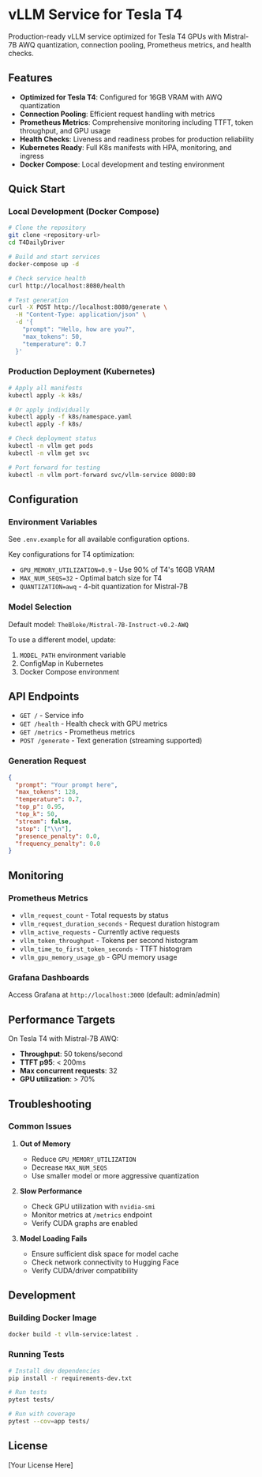 # vLLM Service for Tesla T4

Production-ready vLLM service optimized for Tesla T4 GPUs with Mistral-7B AWQ quantization, connection pooling, Prometheus metrics, and health checks.

## Features

- **Optimized for Tesla T4**: Configured for 16GB VRAM with AWQ quantization
- **Connection Pooling**: Efficient request handling with metrics
- **Prometheus Metrics**: Comprehensive monitoring including TTFT, token throughput, and GPU usage
- **Health Checks**: Liveness and readiness probes for production reliability
- **Kubernetes Ready**: Full K8s manifests with HPA, monitoring, and ingress
- **Docker Compose**: Local development and testing environment

## Quick Start

### Local Development (Docker Compose)

```bash
# Clone the repository
git clone <repository-url>
cd T4DailyDriver

# Build and start services
docker-compose up -d

# Check service health
curl http://localhost:8080/health

# Test generation
curl -X POST http://localhost:8080/generate \
  -H "Content-Type: application/json" \
  -d '{
    "prompt": "Hello, how are you?",
    "max_tokens": 50,
    "temperature": 0.7
  }'
```

### Production Deployment (Kubernetes)

```bash
# Apply all manifests
kubectl apply -k k8s/

# Or apply individually
kubectl apply -f k8s/namespace.yaml
kubectl apply -f k8s/

# Check deployment status
kubectl -n vllm get pods
kubectl -n vllm get svc

# Port forward for testing
kubectl -n vllm port-forward svc/vllm-service 8080:80
```

## Configuration

### Environment Variables

See `.env.example` for all available configuration options.

Key configurations for T4 optimization:
- `GPU_MEMORY_UTILIZATION=0.9` - Use 90% of T4's 16GB VRAM
- `MAX_NUM_SEQS=32` - Optimal batch size for T4
- `QUANTIZATION=awq` - 4-bit quantization for Mistral-7B

### Model Selection

Default model: `TheBloke/Mistral-7B-Instruct-v0.2-AWQ`

To use a different model, update:
1. `MODEL_PATH` environment variable
2. ConfigMap in Kubernetes
3. Docker Compose environment

## API Endpoints

- `GET /` - Service info
- `GET /health` - Health check with GPU metrics
- `GET /metrics` - Prometheus metrics
- `POST /generate` - Text generation (streaming supported)

### Generation Request

```json
{
  "prompt": "Your prompt here",
  "max_tokens": 128,
  "temperature": 0.7,
  "top_p": 0.95,
  "top_k": 50,
  "stream": false,
  "stop": ["\\n"],
  "presence_penalty": 0.0,
  "frequency_penalty": 0.0
}
```

## Monitoring

### Prometheus Metrics

- `vllm_request_count` - Total requests by status
- `vllm_request_duration_seconds` - Request duration histogram
- `vllm_active_requests` - Currently active requests
- `vllm_token_throughput` - Tokens per second histogram
- `vllm_time_to_first_token_seconds` - TTFT histogram
- `vllm_gpu_memory_usage_gb` - GPU memory usage

### Grafana Dashboards

Access Grafana at `http://localhost:3000` (default: admin/admin)

## Performance Targets

On Tesla T4 with Mistral-7B AWQ:
- **Throughput**: 50 tokens/second
- **TTFT p95**: < 200ms
- **Max concurrent requests**: 32
- **GPU utilization**: > 70%

## Troubleshooting

### Common Issues

1. **Out of Memory**
   - Reduce `GPU_MEMORY_UTILIZATION`
   - Decrease `MAX_NUM_SEQS`
   - Use smaller model or more aggressive quantization

2. **Slow Performance**
   - Check GPU utilization with `nvidia-smi`
   - Monitor metrics at `/metrics` endpoint
   - Verify CUDA graphs are enabled

3. **Model Loading Fails**
   - Ensure sufficient disk space for model cache
   - Check network connectivity to Hugging Face
   - Verify CUDA/driver compatibility

## Development

### Building Docker Image

```bash
docker build -t vllm-service:latest .
```

### Running Tests

```bash
# Install dev dependencies
pip install -r requirements-dev.txt

# Run tests
pytest tests/

# Run with coverage
pytest --cov=app tests/
```

## License

[Your License Here]
